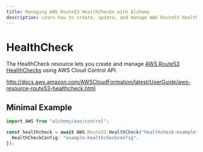 ```yaml
---
title: Managing AWS Route53 HealthChecks with Alchemy
description: Learn how to create, update, and manage AWS Route53 HealthChecks using Alchemy Cloud Control.
---
```


# HealthCheck

The HealthCheck resource lets you create and manage [AWS Route53 HealthChecks](https://docs.aws.amazon.com/route53/latest/userguide/) using AWS Cloud Control API.

http://docs.aws.amazon.com/AWSCloudFormation/latest/UserGuide/aws-resource-route53-healthcheck.html

## Minimal Example

```ts
import AWS from "alchemy/aws/control";

const healthcheck = await AWS.Route53.HealthCheck("healthcheck-example", {
  HealthCheckConfig: "example-healthcheckconfig",
});
```


